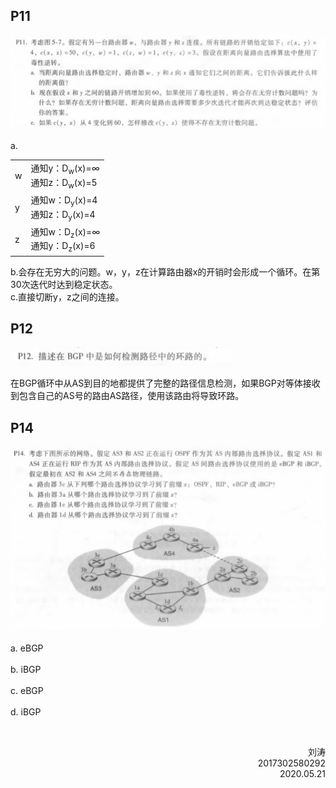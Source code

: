 ## P11
![](pic/1-1.png)<br/>               
a.
<table>
<tr> <td>w</td> <td> 通知y：D<sub>w</sub>(x)=∞<br/>
                     通知z：D<sub>w</sub>(x)=5<br/></td> </tr>
<tr> <td>y</td> <td> 通知w：D<sub>y</sub>(x)=4<br/>
                     通知z：D<sub>y</sub>(x)=4<br/></td> </tr>
<tr> <td>z</td> <td> 通知w：D<sub>z</sub>(x)=∞<br/>
                     通知y：D<sub>z</sub>(x)=6<br/></td> </tr>
</table>
b.会存在无穷大的问题。w，y，z在计算路由器x的开销时会形成一个循环。在第30次迭代时达到稳定状态。<br/>
c.直接切断y，z之间的连接。

## P12
![](pic/1-2.png)<br/>   

在BGP循环中从AS到目的地都提供了完整的路径信息检测，如果BGP对等体接收到包含自己的AS号的路由AS路径，使用该路由将导致环路。

## P14
![](pic/1-3.png)<br/>   
a. eBGP <br/>   
b. iBGP <br/>   
c. eBGP <br/>  
d. iBGP <br/>     

<br/>

 <p align="right">刘涛<br/>2017302580292<br/>2020.05.21</p>